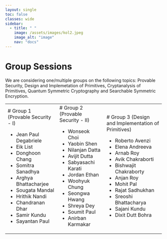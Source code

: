 ```yaml
---
layout: single
toc: false
classes: wide
sidebar:  
  - title: " "   
    image: /assets/images/kol2.jpeg
    image_alt: "image"
    nav: "docs"
---
```



# Group Sessions

We are considering one/multiple groups on the following topics: Provable Security, Design and Implemetation of Primitives, Cryptanalysis of Primitives, Quantum Symmetric Cryptography and Searchable Symmetric Encryption.

<table width="105%" id="tblGroup" cellspacing="10px" border="0">
<tr>
<td>  
# Group 1 (Provable Security - I)
<ul>
<li>Jean Paul Degabriele </li>
<li>Eik List</li>
<li>Donghoon Chang</li>
<li>Somitra Sanadhya</li>
<li>Arghya Bhattacharjee</li>
<li>Sougata Mandal</li>
<li>Hrithik Nandi</li>
<li>Chandranan Dhar</li>
<li>Samir Kundu</li>
<li>Sayantan Paul</li>
</ul>
</td>
<td>  
# Group 2 (Provable Security - II)
<ul>
<li>Wonseok Choi</li>
<li>Yaobin Shen</li>
<li>Nilanjan Datta</li>
<li>Avijit Dutta</li>
<li>Sabyasachi Karati</li>
<li>Jordan Ethan</li>
<li>Woohyuk Chung</li>
<li>Seongwa Hwang</li>
<li>Shreya Dey</li>
<li>Soumit Paul</li>  
<li>Anirban Karmakar</li>
</ul>
</td>
<td>
# Group 3 (Design and Implementation of Primitives)
<ul>
<li>Roberto Avenzi</li>
<li>Elena Andreeva</li>
<li>Arnab Roy</li>
<li>Avik Chakraborti</li>
<li>Bishwajit Chakraborty</li>
<li>Anjan Roy</li>
<li>Mohit Pal</li>
<li>Rajat Sadhukhan</li>
<li>Sreoshi Bhattacharya</li>
<li>Sajani Kundu</li>  
<li>Dixit Dutt Bohra</li>
</ul>
</td>

